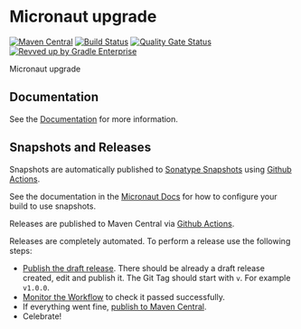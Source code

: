 <!-- Checklist: https://github.com/micronaut-projects/micronaut-core/wiki/New-Module-Checklist -->

# Micronaut upgrade

[![Maven Central](https://img.shields.io/maven-central/v/io.micronaut.upgrade/micronaut-upgrade.svg?label=Maven%20Central)](https://search.maven.org/search?q=g:%22io.micronaut.upgrade%22%20AND%20a:%22micronaut-upgrade%22)
[![Build Status](https://github.com/micronaut-projects/micronaut-upgrade/workflows/Java%20CI/badge.svg)](https://github.com/micronaut-projects/micronaut-upgrade/actions)
[![Quality Gate Status](https://sonarcloud.io/api/project_badges/measure?project=micronaut-projects_micronaut-template&metric=alert_status)](https://sonarcloud.io/summary/new_code?id=micronaut-projects_micronaut-template)
[![Revved up by Gradle Enterprise](https://img.shields.io/badge/Revved%20up%20by-Gradle%20Enterprise-06A0CE?logo=Gradle&labelColor=02303A)](https://ge.micronaut.io/scans)

Micronaut upgrade

## Documentation

See the [Documentation](https://micronaut-projects.github.io/micronaut-upgrade/snapshot/guide/) for more information.

<!-- ## Examples

Examples can be found in the [examples](https://github.com/micronaut-projects/micronaut-upgrade/tree/master/examples) directory. -->

## Snapshots and Releases

Snapshots are automatically published to [Sonatype Snapshots](https://s01.oss.sonatype.org/content/repositories/snapshots/io/micronaut/) using [Github Actions](https://github.com/micronaut-projects/micronaut-upgrade/actions).

See the documentation in the [Micronaut Docs](https://docs.micronaut.io/latest/guide/index.html#usingsnapshots) for how to configure your build to use snapshots.

Releases are published to Maven Central via [Github Actions](https://github.com/micronaut-projects/micronaut-upgrade/actions).

Releases are completely automated. To perform a release use the following steps:

* [Publish the draft release](https://github.com/micronaut-projects/micronaut-upgrade/releases). There should be already a draft release created, edit and publish it. The Git Tag should start with `v`. For example `v1.0.0`.
* [Monitor the Workflow](https://github.com/micronaut-projects/micronaut-upgrade/actions?query=workflow%3ARelease) to check it passed successfully.
* If everything went fine, [publish to Maven Central](https://github.com/micronaut-projects/micronaut-upgrade/actions?query=workflow%3A"Maven+Central+Sync").
* Celebrate!
